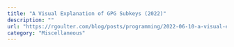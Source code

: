 ```yaml
---
title: "A Visual Explanation of GPG Subkeys (2022)"
description: ""
url: "https://rgoulter.com/blog/posts/programming/2022-06-10-a-visual-explanation-of-gpg-subkeys.html"
category: "Miscellaneous"
---
```

